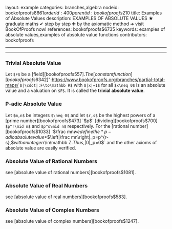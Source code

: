 layout: example
categories: branches,algebra
nodeid: bookofproofs$8661
orderid: 400
parentid: bookofproofs$210
title: Examples of Absolute Values
description: EXAMPLES OF ABSOLUTE VALUES ★ graduate maths ✔ step by step ✚ by the axiomatic method ➜ visit BookOfProofs now!
references: bookofproofs$6735
keywords: examples of absolute values,examples of absolute value functions
contributors: bookofproofs

---


---

### Trivial Absolute Value

Let `$F$` be a [field][bookofproofs$557]. The [constant function][bookofproofs$6342]":https://www.bookofproofs.org/branches/partial-total-maps/ `$|\cdot|:F\to\mathbb R$` with `$|x|=1$` for all `$x\neq 0$` is an absolute value and a valuation on `$F$`. It is called the **trivial absolute value**.

### P-adic Absolute Value

Let `$m,n$` be integers `$\neq 0$` and let `$r,s$` be the highest powers of a [prime number][bookofproofs$473] `$p$` [dividing][bookofproofs$700] `$p^r\mid m$` and `$p^s\mid n$` respectively. For the [rational number][bookofproofs$1033] `$\frac mn$` we define the *p-adic absolute value*
`$$\left|\frac mn\right|_p=p^{r-s},$$` with an integer `$r\in\mathbb Z.$` Thus, `$|0|_p=0$` and the other axioms of absolute value are easily verified. 

### Absolute Value of Rational Numbers

see [absolute value of rational numbers][bookofproofs$1081].
### Absolute Value of Real Numbers

see [absolute value of real numbers][bookofproofs$583].
### Absolute Value of Complex Numbers

see [absolute value of complex numbers][bookofproofs$1247].